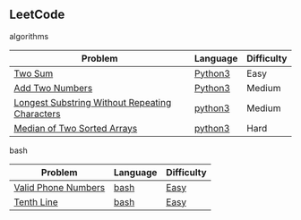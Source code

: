 ## LeetCode

algorithms

| Problem                                                      | Language                                                     | Difficulty |
| ------------------------------------------------------------ | ------------------------------------------------------------ | ---------- |
| [Two Sum](https://leetcode.com/submissions/detail/431795512/) | [Python3](https://github.com/roche-MH/algori/blob/master/Leetcode/Two%20Sum.py) | Easy       |
| [Add Two Numbers](https://leetcode.com/problems/add-two-numbers/) | [Python3](https://github.com/roche-MH/algori/blob/master/Leetcode/Add%20Two%20Numbers.py) | Medium     |
| [Longest Substring Without Repeating Characters](https://leetcode.com/problems/longest-substring-without-repeating-characters/) | [python3](https://github.com/roche-MH/algori/blob/master/Leetcode/Longest%20Substring%20Without%20Repeating%20Characters.py) | Medium     |
| [Median of Two Sorted Arrays](https://leetcode.com/problems/median-of-two-sorted-arrays/) | [python3](https://github.com/roche-MH/algori/blob/master/Leetcode/Median%20of%20Two%20Sorted%20Arrays.py) | Hard       |

bash

| Problem                                                      | Language                                                   | Difficulty                                                 |
| ------------------------------------------------------------ | ---------------------------------------------------------- | ---------------------------------------------------------- |
| [Valid Phone Numbers](https://leetcode.com/problems/valid-phone-numbers/) | [bash](https://leetcode.com/problems/valid-phone-numbers/) | [Easy](https://leetcode.com/problems/valid-phone-numbers/) |
| [Tenth Line](https://leetcode.com/problems/tenth-line/)      | [bash](https://leetcode.com/problems/tenth-line/)          | [Easy](https://leetcode.com/problems/tenth-line/)          |